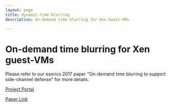 ```yaml
---
layout: page
title: dynamic-time-blurring
description: On-demand time blurring for Xen Guest-VMs

---
```


# On-demand time blurring for Xen guest-VMs

Please refer to our esorics 2017 paper "On-demand time blurring to support side-channel defense" for more details.

[Project Portal](https://github.com/StanPlatinum/dyn-grained-timer)

[Paper Link](http://flyer.sis.smu.edu.sg/esorics17.pdf)
